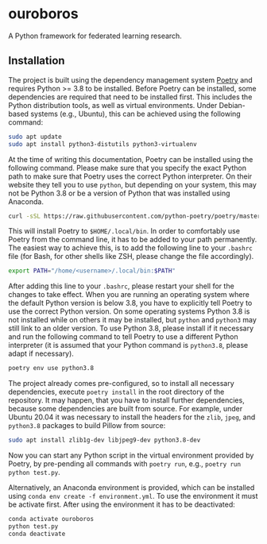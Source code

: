 # ouroboros

A Python framework for federated learning research.

## Installation

The project is built using the dependency management system [Poetry](https://python-poetry.org/docs/) and requires Python >= 3.8 to be installed. Before Poetry can be installed, some dependencies are required that need to be installed first. This includes the Python distribution tools, as well as virtual environments. Under Debian-based systems (e.g., Ubuntu), this can be achieved using the following command:

```bash
sudo apt update
sudo apt install python3-distutils python3-virtualenv
```

At the time of writing this documentation, Poetry can be installed using the following command. Please make sure that you specify the exact Python path to make sure that Poetry uses the correct Python interpreter. On their website they tell you to use `python`, but depending on your system, this may not be Python 3.8 or be a version of Python that was installed using Anaconda.

```bash
curl -sSL https://raw.githubusercontent.com/python-poetry/poetry/master/install-poetry.py | /usr/bin/python3.8 -
```

This will install Poetry to `$HOME/.local/bin`. In order to comfortably use Poetry from the command line, it has to be added to your path permanently. The easiest way to achieve this, is to add the following line to your `.bashrc` file (for Bash, for other shells like ZSH, please change the file accordingly).

```bash
export PATH="/home/<username>/.local/bin:$PATH"
```

After adding this line to your `.bashrc`, please restart your shell for the changes to take effect. When you are running an operating system where the default Python version is below 3.8, you have to explicitly tell Poetry to use the correct Python version. On some operating systems Python 3.8 is not installed while on others it may be installed, but `python` and `python3` may still link to an older version. To use Python 3.8, please install if it necessary and run the following command to tell Poetry to use a different Python interpreter (it is assumed that your Python command is `python3.8`, please adapt if necessary).

```bash
poetry env use python3.8
```

The project already comes pre-configured, so to install all necessary dependencies, execute `poetry install` in the root directory of the repository. It may happen, that you have to install further dependencies, because some dependencies are built from source. For example, under Ubuntu 20.04 it was necessary to install the headers for the `zlib`, `jpeg`, and `python3.8` packages to build Pillow from source:

```bash
sudo apt install zlib1g-dev libjpeg9-dev python3.8-dev
```

Now you can start any Python script in the virtual environment provided by Poetry, by pre-pending all commands with `poetry run`, e.g., `poetry run python test.py`.

Alternatively, an Anaconda environment is provided, which can be installed using `conda env create -f environment.yml`. To use the environment it must be activate first. After using the environment it has to be deactivated:

```bash
conda activate ouroboros
python test.py
conda deactivate
```
